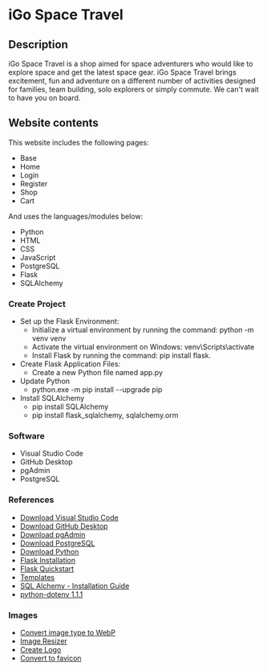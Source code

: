 # iGo Space Travel

## Description

iGo Space Travel is a shop aimed for space adventurers who would like to explore space and get the latest space gear. iGo Space Travel brings excitement, fun and adventure on a different number of activities designed for families, team building, solo explorers or simply commute. We can't wait to have you on board.

## Website contents
This website includes the following pages:
- Base
- Home
- Login
- Register
- Shop
- Cart

And uses the languages/modules below:
- Python
- HTML
- CSS
- JavaScript
- PostgreSQL
- Flask
- SQLAlchemy

### Create Project

- Set up the Flask Environment:
  - Initialize a virtual environment by running the command: python -m venv venv
  - Activate the virtual environment on Windows: venv\Scripts\activate
  - Install Flask by running the command: pip install flask.
- Create Flask Application Files:
  - Create a new Python file named app.py
- Update Python
  - python.exe -m pip install --upgrade pip
- Install SQLAlchemy
  - pip install SQLAlchemy  
  - pip install flask_sqlalchemy, sqlalchemy.orm

### Software
- Visual Studio Code
- GitHub Desktop
- pgAdmin
- PostgreSQL

### References
- [Download Visual Studio Code](https://code.visualstudio.com/download)
- [Download GitHub Desktop](https://desktop.github.com/download/)
- [Download pgAdmin](https://www.pgadmin.org/download/)
- [Download PostgreSQL](https://www.enterprisedb.com/downloads/postgres-postgresql-downloads)
- [Download Python](https://www.python.org/downloads/)
- [Flask Installation](https://flask.palletsprojects.com/en/stable/installation/)
- [Flask Quickstart](https://flask.palletsprojects.com/en/stable/quickstart/)
- [Templates](https://flask.palletsprojects.com/en/stable/tutorial/templates/)
- [SQL Alchemy - Installation Guide](https://docs.sqlalchemy.org/en/20/intro.html#installation)
- [python-dotenv 1.1.1](https://pypi.org/project/python-dotenv/)

### Images
- [Convert image type to WebP](https://www.freeconvert.com/webp-converter)
- [Image Resizer](https://imageresizer.com/)
- [Create Logo](https://www.canva.com/)
- [Convert to favicon](https://favicon.io/favicon-converter/)